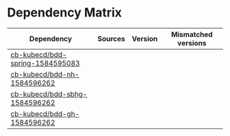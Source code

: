 # Dependency Matrix

Dependency | Sources | Version | Mismatched versions
---------- | ------- | ------- | -------------------
[cb-kubecd/bdd-spring-1584595083](https://github.com/cb-kubecd/bdd-spring-1584595083.git) |  | []() | 
[cb-kubecd/bdd-nh-1584596262](https://github.com/cb-kubecd/bdd-nh-1584596262.git) |  | []() | 
[cb-kubecd/bdd-sbhg-1584596262](https://github.com/cb-kubecd/bdd-sbhg-1584596262.git) |  | []() | 
[cb-kubecd/bdd-gh-1584596262](https://github.com/cb-kubecd/bdd-gh-1584596262.git) |  | []() | 
